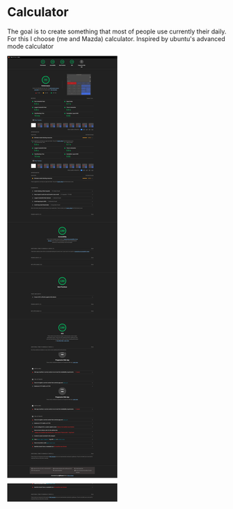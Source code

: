 # Calculator

The goal is to create something that most of people use currently their daily.
For this I choose (me and Mazda) calculator. Inspired by ubuntu's advanced mode calculator

![Lighthouse](./screenshot/lighthouse.png)